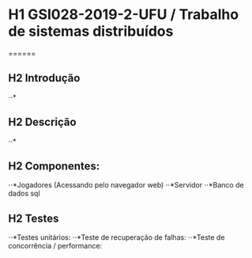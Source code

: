 # H1 GSI028-2019-2-UFU / Trabalho de sistemas distribuídos
======

## H2 Introdução 
  ⋅⋅*
## H2 Descrição
   ⋅⋅*
## H2 Componentes:

⋅⋅*Jogadores (Acessando pelo navegador web)
⋅⋅*Servidor
⋅⋅*Banco de dados sql


## H2 Testes 

⋅⋅*Testes unitários: 
⋅⋅*Teste de recuperação de falhas: 
⋅⋅*Teste de concorrência / performance: 
